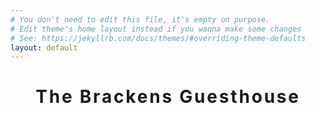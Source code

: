 ```yaml
---
# You don't need to edit this file, it's empty on purpose.
# Edit theme's home layout instead if you wanna make some changes
# See: https://jekyllrb.com/docs/themes/#overriding-theme-defaults
layout: default
---
```


<div class="header-container">
    <h1 style="text-align:center;"><span style="letter-spacing:0.1em;">The Brackens Guesthouse</span></h1>
</div>